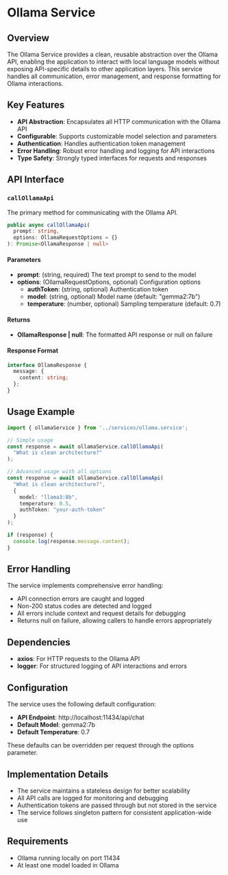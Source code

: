 # Ollama Service

## Overview

The Ollama Service provides a clean, reusable abstraction over the Ollama API, enabling the application to interact with local language models without exposing API-specific details to other application layers. This service handles all communication, error management, and response formatting for Ollama interactions.

## Key Features

- **API Abstraction**: Encapsulates all HTTP communication with the Ollama API
- **Configurable**: Supports customizable model selection and parameters
- **Authentication**: Handles authentication token management
- **Error Handling**: Robust error handling and logging for API interactions
- **Type Safety**: Strongly typed interfaces for requests and responses

## API Interface

### `callOllamaApi`

The primary method for communicating with the Ollama API.

```typescript
public async callOllamaApi(
  prompt: string, 
  options: OllamaRequestOptions = {}
): Promise<OllamaResponse | null>
```

#### Parameters

- **prompt**: (string, required) The text prompt to send to the model
- **options**: (OllamaRequestOptions, optional) Configuration options
  - **authToken**: (string, optional) Authentication token
  - **model**: (string, optional) Model name (default: "gemma2:7b")
  - **temperature**: (number, optional) Sampling temperature (default: 0.7)

#### Returns

- **OllamaResponse | null**: The formatted API response or null on failure

#### Response Format

```typescript
interface OllamaResponse {
  message: {
    content: string;
  };
}
```

## Usage Example

```typescript
import { ollamaService } from '../services/ollama.service';

// Simple usage
const response = await ollamaService.callOllamaApi(
  "What is clean architecture?"
);

// Advanced usage with all options
const response = await ollamaService.callOllamaApi(
  "What is clean architecture?",
  {
    model: "llama3:8b",
    temperature: 0.5,
    authToken: "your-auth-token"
  }
);

if (response) {
  console.log(response.message.content);
}
```

## Error Handling

The service implements comprehensive error handling:

- API connection errors are caught and logged
- Non-200 status codes are detected and logged
- All errors include context and request details for debugging
- Returns null on failure, allowing callers to handle errors appropriately

## Dependencies

- **axios**: For HTTP requests to the Ollama API
- **logger**: For structured logging of API interactions and errors

## Configuration

The service uses the following default configuration:

- **API Endpoint**: http://localhost:11434/api/chat
- **Default Model**: gemma2:7b
- **Default Temperature**: 0.7

These defaults can be overridden per request through the options parameter.

## Implementation Details

- The service maintains a stateless design for better scalability
- All API calls are logged for monitoring and debugging
- Authentication tokens are passed through but not stored in the service
- The service follows singleton pattern for consistent application-wide use

## Requirements

- Ollama running locally on port 11434
- At least one model loaded in Ollama